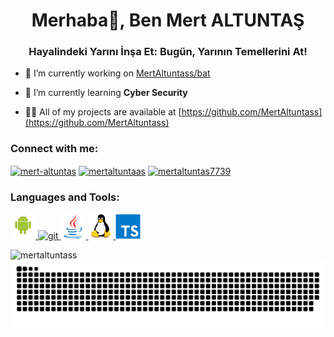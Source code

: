 <h1 align="center">Merhaba👋, Ben Mert ALTUNTAŞ</h1>
<h3 align="center">Hayalindeki Yarını İnşa Et: Bugün, Yarının Temellerini At!</h3>

- 🔭 I’m currently working on [MertAltuntass/bat](https://github.com/MertAltuntass/bat)

- 🌱 I’m currently learning **Cyber Security**

- 👨‍💻 All of my projects are available at [https://github.com/MertAltuntass](https://github.com/MertAltuntass)

<h3 align="left">Connect with me:</h3>
<p align="left">
<a href="https://linkedin.com/in/mert-altuntas" target="blank"><img align="center" src="https://raw.githubusercontent.com/rahuldkjain/github-profile-readme-generator/master/src/images/icons/Social/linked-in-alt.svg" alt="mert-altuntas" height="30" width="40" /></a>
<a href="https://instagram.com/mertaltuntaas" target="blank"><img align="center" src="https://raw.githubusercontent.com/rahuldkjain/github-profile-readme-generator/master/src/images/icons/Social/instagram.svg" alt="mertaltuntaas" height="30" width="40" /></a>
<a href="https://www.youtube.com/@mertaltuntas7739" target="blank"><img align="center" src="https://raw.githubusercontent.com/rahuldkjain/github-profile-readme-generator/master/src/images/icons/Social/youtube.svg" alt="mertaltuntas7739" height="30" width="40" /></a>
</p>

<h3 align="left">Languages and Tools:</h3>
<p align="left"> <a href="https://developer.android.com" target="_blank" rel="noreferrer"> <img src="https://raw.githubusercontent.com/devicons/devicon/master/icons/android/android-original-wordmark.svg" alt="android" width="40" height="40"/> </a> <a href="https://git-scm.com/" target="_blank" rel="noreferrer"> <img src="https://www.vectorlogo.zone/logos/git-scm/git-scm-icon.svg" alt="git" width="40" height="40"/> </a> <a href="https://www.java.com" target="_blank" rel="noreferrer"> <img src="https://raw.githubusercontent.com/devicons/devicon/master/icons/java/java-original.svg" alt="java" width="40" height="40"/> </a> <a href="https://www.linux.org/" target="_blank" rel="noreferrer"> <img src="https://raw.githubusercontent.com/devicons/devicon/master/icons/linux/linux-original.svg" alt="linux" width="40" height="40"/> </a> <a href="https://www.typescriptlang.org/" target="_blank" rel="noreferrer"> <img src="https://raw.githubusercontent.com/devicons/devicon/master/icons/typescript/typescript-original.svg" alt="typescript" width="40" height="40"/> </a> </p>

<p><img align="left" src="https://github-readme-stats.vercel.app/api/top-langs?username=mertaltuntass&show_icons=true&locale=en&layout=compact" alt="mertaltuntass" /></p>


<picture>
  <source media="(prefers-color-scheme: dark)" srcset="https://raw.githubusercontent.com/MertAltuntass/MertAltuntass/output/github-contribution-grid-snake-dark.svg">
  <source media="(prefers-color-scheme: light)" srcset="https://raw.githubusercontent.com/MertAltuntass/MertAltuntass/output/github-contribution-grid-snake.svg">
  <img alt="github contribution grid snake animation" src="https://raw.githubusercontent.com/MertAltuntass/MertAltuntass/output/github-contribution-grid-snake.svg">
</picture>


